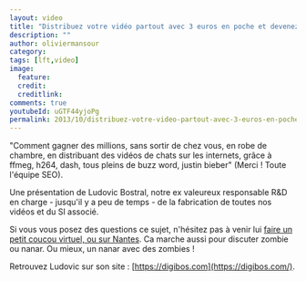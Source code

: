 ```yaml
---
layout: video
title: "Distribuez votre vidéo partout avec 3 euros en poche et devenez millionaire. Ou presque."
description: ""
author: oliviermansour 
category: 
tags: [lft,video]
image:
  feature: 
  credit: 
  creditlink: 
comments: true  
youtubeId: uGTF44yjoPg
permalink: 2013/10/distribuez-votre-video-partout-avec-3-euros-en-poche-et-devenez-millionaire-ou-presque.html
---
```


"Comment gagner des millions, sans sortir de chez vous, en robe de chambre, en distribuant des vidéos de chats sur les internets, grâce à ffmeg, h264, dash, tous pleins de buzz word, justin bieber" (Merci ! Toute l'équipe SEO).

Une présentation de Ludovic Bostral, notre ex valeureux responsable R&D en charge - jusqu'il y a peu de temps - de la fabrication de toutes nos vidéos et du SI associé.

Si vous vous posez des questions ce sujet, n'hésitez pas à venir lui [faire un petit coucou virtuel, ou sur Nantes](https://digibos.com/). Ca marche aussi pour discuter zombie ou nanar. Ou mieux, un nanar avec des zombies !

Retrouvez Ludovic sur son site : [https://digibos.com](https://digibos.com/).



